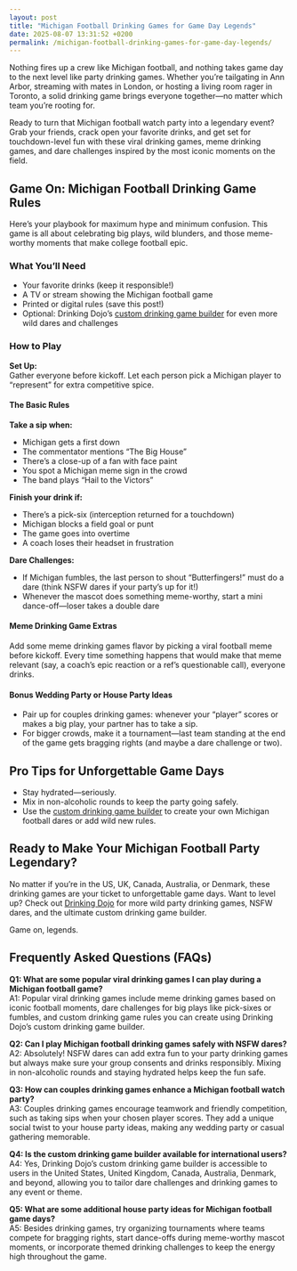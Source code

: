 ```yaml
---
layout: post
title: "Michigan Football Drinking Games for Game Day Legends"
date: 2025-08-07 13:31:52 +0200
permalink: /michigan-football-drinking-games-for-game-day-legends/
---
```

Nothing fires up a crew like Michigan football, and nothing takes game day to the next level like party drinking games. Whether you’re tailgating in Ann Arbor, streaming with mates in London, or hosting a living room rager in Toronto, a solid drinking game brings everyone together—no matter which team you’re rooting for.

Ready to turn that Michigan football watch party into a legendary event? Grab your friends, crack open your favorite drinks, and get set for touchdown-level fun with these viral drinking games, meme drinking games, and dare challenges inspired by the most iconic moments on the field.

## Game On: Michigan Football Drinking Game Rules

Here’s your playbook for maximum hype and minimum confusion. This game is all about celebrating big plays, wild blunders, and those meme-worthy moments that make college football epic.

### What You’ll Need

- Your favorite drinks (keep it responsible!)
- A TV or stream showing the Michigan football game
- Printed or digital rules (save this post!)
- Optional: Drinking Dojo’s [custom drinking game builder](https://drinkingdojo.com) for even more wild dares and challenges

### How to Play

**Set Up:**  
Gather everyone before kickoff. Let each person pick a Michigan player to “represent” for extra competitive spice.

#### The Basic Rules

**Take a sip when:**
- Michigan gets a first down  
- The commentator mentions “The Big House”  
- There’s a close-up of a fan with face paint  
- You spot a Michigan meme sign in the crowd  
- The band plays “Hail to the Victors”  

**Finish your drink if:**
- There’s a pick-six (interception returned for a touchdown)  
- Michigan blocks a field goal or punt  
- The game goes into overtime  
- A coach loses their headset in frustration

**Dare Challenges:**
- If Michigan fumbles, the last person to shout “Butterfingers!” must do a dare (think NSFW dares if your party’s up for it!)
- Whenever the mascot does something meme-worthy, start a mini dance-off—loser takes a double dare

#### Meme Drinking Game Extras

Add some meme drinking games flavor by picking a viral football meme before kickoff. Every time something happens that would make that meme relevant (say, a coach’s epic reaction or a ref’s questionable call), everyone drinks.

#### Bonus Wedding Party or House Party Ideas

- Pair up for couples drinking games: whenever your “player” scores or makes a big play, your partner has to take a sip.
- For bigger crowds, make it a tournament—last team standing at the end of the game gets bragging rights (and maybe a dare challenge or two).

## Pro Tips for Unforgettable Game Days

- Stay hydrated—seriously.
- Mix in non-alcoholic rounds to keep the party going safely.
- Use the [custom drinking game builder](https://drinkingdojo.com) to create your own Michigan football dares or add wild new rules.

## Ready to Make Your Michigan Football Party Legendary?

No matter if you’re in the US, UK, Canada, Australia, or Denmark, these drinking games are your ticket to unforgettable game days. Want to level up? Check out [Drinking Dojo](https://drinkingdojo.com) for more wild party drinking games, NSFW dares, and the ultimate custom drinking game builder.

Game on, legends.

## Frequently Asked Questions (FAQs)

**Q1: What are some popular viral drinking games I can play during a Michigan football game?**  
A1: Popular viral drinking games include meme drinking games based on iconic football moments, dare challenges for big plays like pick-sixes or fumbles, and custom drinking game rules you can create using Drinking Dojo’s custom drinking game builder.

**Q2: Can I play Michigan football drinking games safely with NSFW dares?**  
A2: Absolutely! NSFW dares can add extra fun to your party drinking games but always make sure your group consents and drinks responsibly. Mixing in non-alcoholic rounds and staying hydrated helps keep the fun safe.

**Q3: How can couples drinking games enhance a Michigan football watch party?**  
A3: Couples drinking games encourage teamwork and friendly competition, such as taking sips when your chosen player scores. They add a unique social twist to your house party ideas, making any wedding party or casual gathering memorable.

**Q4: Is the custom drinking game builder available for international users?**  
A4: Yes, Drinking Dojo’s custom drinking game builder is accessible to users in the United States, United Kingdom, Canada, Australia, Denmark, and beyond, allowing you to tailor dare challenges and drinking games to any event or theme.

**Q5: What are some additional house party ideas for Michigan football game days?**  
A5: Besides drinking games, try organizing tournaments where teams compete for bragging rights, start dance-offs during meme-worthy mascot moments, or incorporate themed drinking challenges to keep the energy high throughout the game.

<script type="application/ld+json">
{
  "@context": "https://schema.org",
  "@type": "BlogPosting",
  "headline": "Michigan Football Drinking Games for Game Day Legends",
  "description": "Elevate your Michigan football watch party with viral and meme drinking games, dare challenges, and custom drinking game ideas perfect for game day celebrations in the US, UK, Canada, Australia, and Denmark.",
  "author": {
    "@type": "Person",
    "name": "Drinking Dojo"
  },
  "datePublished": "2024-06-01",
  "mainEntityOfPage": {
    "@type": "WebPage",
    "@id": "https://drinkingdojo.com/michigan-football-drinking-games"
  },
  "publisher": {
    "@type": "Person",
    "name": "Drinking Dojo"
  },
  "keywords": "drinking games, party drinking games, custom drinking game builder, dare challenges, viral drinking games, meme drinking games, Michigan football drinking games, couples drinking games, house party ideas, NSFW dares",
  "inLanguage": "en-US"
}
</script>

<script type="application/ld+json">
{
  "@context": "https://schema.org",
  "@type": "FAQPage",
  "mainEntity": [
    {
      "@type": "Question",
      "name": "What are some popular viral drinking games I can play during a Michigan football game?",
      "acceptedAnswer": {
        "@type": "Answer",
        "text": "Popular viral drinking games include meme drinking games based on iconic football moments, dare challenges for big plays like pick-sixes or fumbles, and custom drinking game rules you can create using Drinking Dojo’s custom drinking game builder."
      }
    },
    {
      "@type": "Question",
      "name": "Can I play Michigan football drinking games safely with NSFW dares?",
      "acceptedAnswer": {
        "@type": "Answer",
        "text": "Absolutely! NSFW dares can add extra fun to your party drinking games but always make sure your group consents and drinks responsibly. Mixing in non-alcoholic rounds and staying hydrated helps keep the fun safe."
      }
    },
    {
      "@type": "Question",
      "name": "How can couples drinking games enhance a Michigan football watch party?",
      "acceptedAnswer": {
        "@type": "Answer",
        "text": "Couples drinking games encourage teamwork and friendly competition, such as taking sips when your chosen player scores. They add a unique social twist to your house party ideas, making any wedding party or casual gathering memorable."
      }
    },
    {
      "@type": "Question",
      "name": "Is the custom drinking game builder available for international users?",
      "acceptedAnswer": {
        "@type": "Answer",
        "text": "Yes, Drinking Dojo’s custom drinking game builder is accessible to users in the United States, United Kingdom, Canada, Australia, Denmark, and beyond, allowing you to tailor dare challenges and drinking games to any event or theme."
      }
    },
    {
      "@type": "Question",
      "name": "What are some additional house party ideas for Michigan football game days?",
      "acceptedAnswer": {
        "@type": "Answer",
        "text": "Besides drinking games, try organizing tournaments where teams compete for bragging rights, start dance-offs during meme-worthy mascot moments, or incorporate themed drinking challenges to keep the energy high throughout the game."
      }
    }
  ]
}
</script>